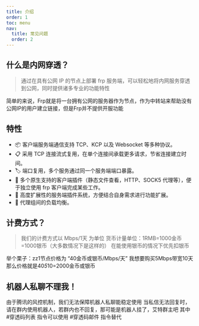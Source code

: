 ```yaml
---
title: 介绍
order: 1
toc: menu
nav:
  title: 常见问题
  order: 2
---
```


## 什么是内网穿透？

> 通过在具有公网 IP 的节点上部署 frp 服务端，可以轻松地将内网服务穿透到公网，同时提供诸多专业的功能特性

简单的来说，Frp就是将一台拥有公网的服务器作为节点，作为中转站来帮助没有公网IP的用户建立链接，但是Frp并不提供开服功能

## 特性

- 📦 客户端服务端通信支持 TCP、KCP 以及 Websocket 等多种协议。
- 📋 采用 TCP 连接流式复用，在单个连接间承载更多请求，节省连接建立时间。
- 🏷 端口复用，多个服务通过同一个服务端端口暴露。
- 🎨 多个原生支持的客户端插件（静态文件查看，HTTP、SOCK5 代理等），便于独立使用 frp 客户端完成某些工作。
- 📱 高度扩展性的服务端插件系统，方便结合自身需求进行功能扩展。
- 📡 代理组间的负载均衡。

## 计费方式？

> 我们的计费方式以 Mbps/1天 为单位
> 货币计量单位：1RMB=1000金币=1000银币（大多数情况下是这样的）
> 在能使用银币的情况下优先扣银币

举个栗子：zz1节点价格为 “40金币或银币/Mbps/天” 我想要购买5Mbps带宽10天
那么价格就是40*5*10=2000金币或银币

## 机器人私聊不理我！

由于腾讯的风控机制，我们无法保障机器人私聊能稳定使用
当私信无法回复时，请在群内使用机器人，若群内也不回复，那可能是机器人挂了，艾特群主吧
其中 #穿透码列表 指令可以使用 #穿透码邮件 指令替代
